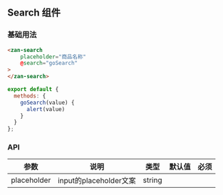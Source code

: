 ## Search 组件

### 基础用法


```html
<zan-search 
    placeholder="商品名称"
    @search="goSearch"
>
</zan-search>
```

```javascript
export default {
  methods: {
    goSearch(value) {
      alert(value)
    }
  }
};
```

### API

| 参数       | 说明      | 类型       | 默认值       | 必须       |
|-----------|-----------|-----------|-------------|-------------|
| placeholder | input的placeholder文案 | string  |           |     |